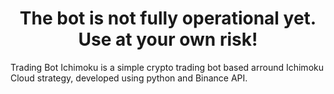 <h1 align="center">The bot is not fully operational yet. Use at your own risk!</h1>

<p>Trading Bot Ichimoku is a simple crypto trading bot based arround Ichimoku Cloud strategy, developed using python and Binance API.</p>
